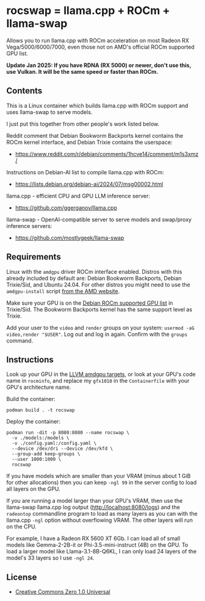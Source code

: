 # rocswap = llama.cpp + ROCm + llama-swap

Allows you to run llama.cpp with ROCm acceleration on most Radeon RX Vega/5000/6000/7000, even those not on AMD's official ROCm supported GPU list.

**Update Jan 2025: If you have RDNA (RX 5000) or newer, don't use this, use Vulkan. It will be the same speed or faster than ROCm.**

## Contents

This is a Linux container which builds llama.cpp with ROCm support and uses llama-swap to serve models.

I just put this together from other people's work listed below.

Reddit comment that Debian Bookworm Backports kernel contains the ROCm kernel interface, and Debian Trixie contains the userspace:

- https://www.reddit.com/r/debian/comments/1hcve14/comment/m1s3xmz/

Instructions on Debian-AI list to compile llama.cpp with ROCm:

- https://lists.debian.org/debian-ai/2024/07/msg00002.html

llama.cpp - efficient CPU and GPU LLM inference server:

- https://github.com/ggerganov/llama.cpp

llama-swap - OpenAI-compatible server to serve models and swap/proxy inference servers:

- https://github.com/mostlygeek/llama-swap

## Requirements

Linux with the `amdgpu` driver ROCm interface enabled. Distros with this already included by default are: Debian Bookworm Backports, Debian Trixie/Sid, and Ubuntu 24.04. For other distros you might need to use the `amdgpu-install` script [from the AMD website](https://rocm.docs.amd.com/projects/install-on-linux/en/latest/install/install-overview.html).

Make sure your GPU is on the [Debian ROCm supported GPU list](https://salsa.debian.org/rocm-team/community/team-project/-/wikis/Supported-GPU-list) in Trixie/Sid. The Bookworm Backports kernel has the same support level as Trixie.

Add your user to the `video` and `render` groups on your system: `usermod -aG video,render "$USER"`. Log out and log in again. Confirm with the `groups` command.

## Instructions

Look up your GPU in the [LLVM amdgpu targets](https://llvm.org/docs/AMDGPUUsage.html#processors), or look at your GPU's code name in `rocminfo`, and replace my `gfx1010` in the `Containerfile` with your GPU's architecture name.

Build the container:

```
podman build . -t rocswap
```

Deploy the container:

```
podman run -dit -p 8080:8080 --name rocswap \
  -v ./models:/models \
  -v ./config.yaml:/config.yaml \
  --device /dev/dri --device /dev/kfd \
  --group-add keep-groups \
  --user 1000:1000 \
  rocswap
```

If you have models which are smaller than your VRAM (minus about 1 GiB for other allocations) then you can keep `-ngl 99` in the server config to load all layers on the GPU.

If you are running a model larger than your GPU's VRAM, then use the llama-swap llama.cpp log output (<http://localhost:8080/logs>) and the `radeontop` commandline program to load as many layers as you can with the llama.cpp `-ngl` option without overflowing VRAM. The other layers will run on the CPU.

For example, I have a Radeon RX 5600 XT 6Gb. I can load all of small models like Gemma-2-2B-it or Phi-3.5-mini-instruct (4B) on the GPU. To load a larger model like Llama-3.1-8B-Q6KL, I can only load 24 layers of the model's 33 layers so I use `-ngl 24`.

## License

- [Creative Commons Zero 1.0 Universal](https://creativecommons.org/publicdomain/zero/1.0/)
